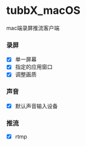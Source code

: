 # tubbX_macOS
mac端录屏推流客户端

### 录屏
- [x] 单一屏幕
- [x] 指定的应用窗口
- [x] 调整画质

### 声音
- [x] 默认声音输入设备
### 推流
- [x] rtmp
